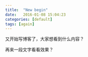 ```yaml
---
title:  "New begin"
date:   2016-01-08 15:04:23
categories: [default]
tags: [again]
---
```

又开始写博客了，大家想看到什么内容？


再来一段文字看看效果？

